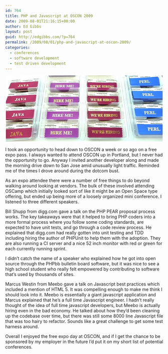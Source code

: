 ```yaml
---
id: 764
title: PHP and Javascript at OSCON 2009
date: 2009-08-01T21:16:15+00:00
author: Ed Gibbs
layout: post
guid: http://edgibbs.com/?p=764
permalink: /2009/08/01/php-and-javascript-at-oscon-2009/
categories:
  - conferences
  - software development
  - test driven development
---
```

<div align="center">
  <img src="/images/badges_oscon_2009.jpg" /><br /> <!-- http://www.flickr.com/photos/fallenpegasus/3747675184/ -->
</div>

I took an opportunity to head down to OSCON a week or so ago on a free expo pass. I always wanted to attend OSCON up in Portland, but I never had the opportunity to go. Anyway I invited another developer along and made the morning drive down to San Jose amid unusually light traffic. Reminded me of the times I drove around during the dotcom bust. 

As an expo attendee there were a number of free things to do beyond walking around looking at vendors. The bulk of these involved attending OSCamp which initially looked sort of like it might be an Open Space type offering, but ended up being more of a loosely organized mini conference. I listened to three different speakers.

Bill Shupp from digg.com gave a talk on the PHP PEAR proposal process works. The key takeaways were that it helped to bring PHP coders into a more formal process where you follow some coding standards, are expected to have unit tests, and go through a code review process. He explained that digg.com had really gotten into unit testing and TDD including hiring the author of PHPUnit to help them with the adoption. They are also running a CI server and a nice 52 inch monitor with red or green for each currently running sprint. 

I didn&#8217;t catch the name of a speaker who explained how he got into open source through the PHPbb bulletin board software, but it was nice to see a high school student who really felt empowered by contributing to software that&#8217;s used by thousands of sites.

Marcus Westin from Meebo gave a talk on Javascript best practices which included a mention of HTML 5. It was compelling enough to make me think I should look into it. Meebo is essentially a giant javascript application and Marcus explained that he&#8217;s a full time Javascript engineer. I hadn&#8217;t really thought of the idea of full time javascript developers, but Meebo is actually hiring even in the bad economy. He talked about how they&#8217;d been cleaning up the codebase over time, but there was still some 8000 line Javascript file that was too hairy to refactor. Sounds like a great challenge to get some test harness around.

Overall I enjoyed the free expo day at OSCON, and if I get the chance to be sponsored by my employer in the future I&#8217;d put it on my short list of potential conferences.